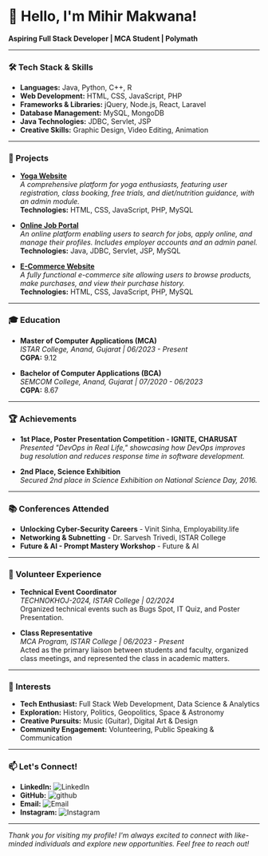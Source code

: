 # 👋 Hello, I'm Mihir Makwana!

**Aspiring Full Stack Developer | MCA Student | Polymath**

---

### 🛠️ Tech Stack & Skills
- **Languages:** Java, Python, C++, R
- **Web Development:** HTML, CSS, JavaScript, PHP
- **Frameworks & Libraries:** jQuery, Node.js, React, Laravel
- **Database Management:** MySQL, MongoDB
- **Java Technologies:** JDBC, Servlet, JSP
- **Creative Skills:** Graphic Design, Video Editing, Animation

---

### 🚀 Projects
- **[Yoga Website](#)**  
  *A comprehensive platform for yoga enthusiasts, featuring user registration, class booking, free trials, and diet/nutrition guidance, with an admin module.*  
  **Technologies:** HTML, CSS, JavaScript, PHP, MySQL
  
- **[Online Job Portal](#)**  
  *An online platform enabling users to search for jobs, apply online, and manage their profiles. Includes employer accounts and an admin panel.*  
  **Technologies:** Java, JDBC, Servlet, JSP, MySQL
  
- **[E-Commerce Website](#)**  
  *A fully functional e-commerce site allowing users to browse products, make purchases, and view their purchase history.*  
  **Technologies:** HTML, CSS, JavaScript, PHP, MySQL

---

### 🎓 Education
- **Master of Computer Applications (MCA)**  
  *ISTAR College, Anand, Gujarat | 06/2023 - Present*  
  **CGPA:** 9.12
  
- **Bachelor of Computer Applications (BCA)**  
  *SEMCOM College, Anand, Gujarat | 07/2020 - 06/2023*  
  **CGPA:** 8.67
  
---

### 🏆 Achievements
- **1st Place, Poster Presentation Competition - IGNITE, CHARUSAT**  
  *Presented "DevOps in Real Life," showcasing how DevOps improves bug resolution and reduces response time in software development.*
  
- **2nd Place, Science Exhibition**  
  *Secured 2nd place in Science Exhibition on National Science Day, 2016.*

---

### 📚 Conferences Attended
- **Unlocking Cyber-Security Careers** - Vinit Sinha, Employability.life
- **Networking & Subnetting** - Dr. Sarvesh Trivedi, ISTAR College
- **Future & AI - Prompt Mastery Workshop** - Future & AI

---

### 🎒 Volunteer Experience
- **Technical Event Coordinator**  
  *TECHNOKHOJ-2024, ISTAR College | 02/2024*  
  Organized technical events such as Bugs Spot, IT Quiz, and Poster Presentation.

- **Class Representative**  
  *MCA Program, ISTAR College | 06/2023 - Present*  
  Acted as the primary liaison between students and faculty, organized class meetings, and represented the class in academic matters.

---

### 🌟 Interests
- **Tech Enthusiast:** Full Stack Web Development, Data Science & Analytics
- **Exploration:** History, Politics, Geopolitics, Space & Astronomy
- **Creative Pursuits:** Music (Guitar), Digital Art & Design
- **Community Engagement:** Volunteering, Public Speaking & Communication

---

### 📫 Let's Connect!
- **LinkedIn:** 
![LinkedIn](https://img.shields.io/badge/LinkedIn-0A66C2?style=for-the-badge&logo=LinkedIn&logoColor=white)
- **GitHub:** 
![github](https://img.shields.io/badge/GitHub-000000?style=for-the-badge&logo=GitHub&logoColor=white)
- **Email:** 
![Email](https://img.shields.io/badge/Email-EA4335?style=for-the-badge&logo=Email&logoColor=white)
- **Instagram:** 
![Instagram](https://img.shields.io/badge/Instagram-EA4335?style=for-the-badge&logo=Instagram&logoColor=white)

---

*Thank you for visiting my profile! I'm always excited to connect with like-minded individuals and explore new opportunities. Feel free to reach out!*
